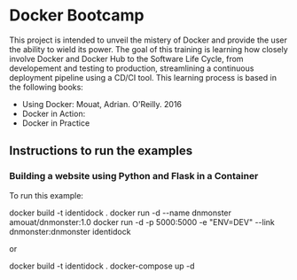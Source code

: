 # Docker Bootcamp

This project is intended to unveil the mistery of Docker and provide the user the ability to wield its power. The goal of this training is learning how closely involve Docker and Docker Hub to the Software Life Cycle, from developement and testing to production, streamlining a continuous deployment pipeline using a CD/CI tool. This learning process is based in the following books:

- Using Docker: Mouat, Adrian. O'Reilly. 2016
- Docker in Action:
- Docker in Practice

## Instructions to run the examples

### Building a website using Python and Flask in a Container

To run this example:

docker build -t identidock .
docker run -d --name dnmonster amouat/dnmonster:1.0
docker run -d -p 5000:5000 -e "ENV=DEV" --link dnmonster:dnmonster identidock

or

docker build -t identidock .
docker-compose up -d